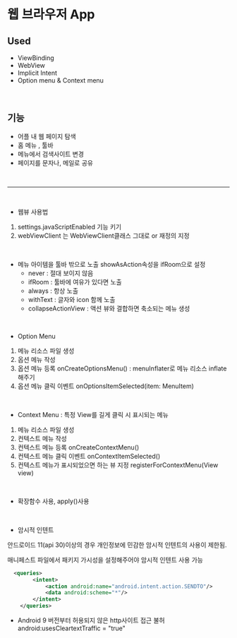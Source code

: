 
# 웹 브라우저 App




## Used
- ViewBinding
- WebView
- Implicit Intent
- Option menu & Context menu

<br>

## 기능
- 어플 내 웹 페이지 탐색
- 홈 메뉴 , 툴바
- 메뉴에서 검색사이트 변경
- 페이지를 문자나, 메일로 공유

<br>

---

<br>

- 웹뷰 사용법 
1. settings.javaScriptEnabled 기능 키기
2. webViewClient 는 WebViewClient클래스 그대로 or 재정의 지정

<br>

- 메뉴 아이템을 툴바 밖으로 노출
showAsAction속성을 ifRoom으로 설정
  - never : 절대 보이지 않음
  - ifRoom : 툴바에 여유가 있다면 노출
  - always : 항상 노출
  - withText : 글자와 icon 함께 노출
  - collapseActionView : 액션 뷰와 결합하면 축소되는 메뉴 생성

<br>

- Option Menu
1. 메뉴 리소스 파일 생성
2. 옵션 메뉴 작성
3. 옵션 메뉴 등록 onCreateOptionsMenu() : menuInflater로 메뉴 리소스 inflate해주기 
4. 옵션 메뉴 클릭 이벤트 onOptionsItemSelected(item: MenuItem)

<br>

- Context Menu
: 특정 View를 길게 클릭 시 표시되는 메뉴

1. 메뉴 리소스 파일 생성
2. 컨텍스트 메뉴 작성
3. 컨텍스트 메뉴 등록 onCreateContextMenu()
4. 컨텍스트 메뉴 클릭 이벤트 onContextItemSelected()
5. 컨텍스트 메뉴가 표시되었으면 하는 뷰 지정 registerForContextMenu(View view)

<br>

- 확장함수 사용, apply()사용

<br>

- 암시적 인텐트

안드로이드 11(api 30)이상의 경우 개인정보에 민감한 암시적 인텐트의 사용이 제한됨.

매니페스트 파일에서 패키지 가시성을 설정해주어야 암시적 인텐트 사용 가능 

```xml
  <queries>
        <intent>
            <action android:name="android.intent.action.SENDTO"/>
            <data android:scheme="*"/>
        </intent>
    </queries>
```

- Android 9 버전부터 허용되지 않은 http사이트 접근 불허
android:usesCleartextTraffic = "true"